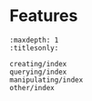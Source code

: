 # Features

```{toctree}
:maxdepth: 1
:titlesonly:

creating/index
querying/index
manipulating/index
other/index
```
